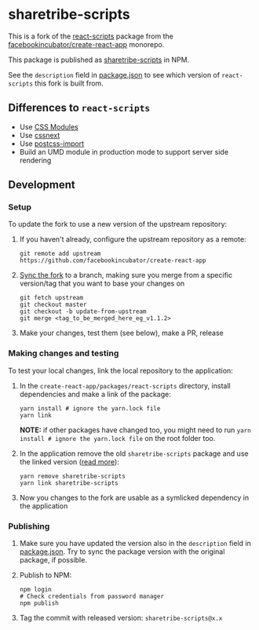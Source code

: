# sharetribe-scripts

This is a fork of the
[react-scripts](https://github.com/facebookincubator/create-react-app/tree/master/packages/react-scripts)
package from the
[facebookincubator/create-react-app](https://github.com/facebookincubator/create-react-app)
monorepo.

This package is published as
[sharetribe-scripts](https://www.npmjs.com/package/sharetribe-scripts)
in NPM.

See the `description` field in [package.json](package.json) to see
which version of `react-scripts` this fork is built from.

## Differences to `react-scripts`

 - Use [CSS Modules](https://github.com/css-modules/css-modules)
 - Use [cssnext](http://cssnext.io/)
 - Use [postcss-import](https://github.com/postcss/postcss-import)
 - Build an UMD module in production mode to support server side rendering

## Development

### Setup

To update the fork to use a new version of the upstream repository:

1. If you haven't already, configure the upstream repository as a remote:

   ```
   git remote add upstream https://github.com/facebookincubator/create-react-app
   ```

1. [Sync the fork](https://help.github.com/articles/syncing-a-fork/)
   to a branch, making sure you merge from a specific version/tag that
   you want to base your changes on

   ```
   git fetch upstream
   git checkout master
   git checkout -b update-from-upstream
   git merge <tag_to_be_merged_here_eg_v1.1.2>
   ```

1. Make your changes, test them (see below), make a PR, release

### Making changes and testing

To test your local changes, link the local repository to the application:

1. In the `create-react-app/packages/react-scripts` directory, install
   dependencies and make a link of the package:

   ```
   yarn install # ignore the yarn.lock file
   yarn link
   ```

   **NOTE:** if other packages have changed too, you might need to run
   `yarn install # ignore the yarn.lock file` on the root folder too.

1. In the application remove the old `sharetribe-scripts` package and
   use the linked version ([read more](https://yarnpkg.com/lang/en/docs/cli/link/)):

   ```
   yarn remove sharetribe-scripts
   yarn link sharetribe-scripts
   ```

1. Now you changes to the fork are usable as a symlicked dependency in
   the application

### Publishing

1. Make sure you have updated the version also in the `description`
   field in [package.json](package.json). Try to sync the package
   version with the original package, if possible.

1. Publish to NPM:

   ```
   npm login
   # Check credentials from password manager
   npm publish
   ```

1. Tag the commit with released version: `sharetribe-scripts@x.x`
